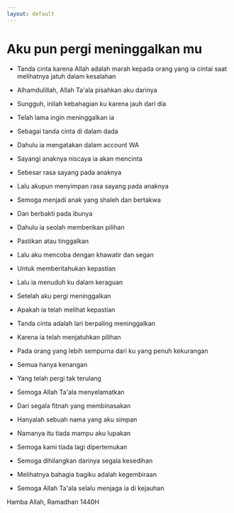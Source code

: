 ```yaml
---
layout: default
---
```


# Aku pun pergi meninggalkan mu

- Tanda cinta karena Allah adalah marah kepada orang yang ia cintai saat melihatnya jatuh dalam kesalahan

- Alhamdulillah, Allah Ta'ala pisahkan aku darinya
- Sungguh, inilah kebahagian ku karena jauh dari dia
- Telah lama ingin meninggalkan ia
- Sebagai tanda cinta di dalam dada

- Dahulu ia mengatakan dalam account WA
- Sayangi anaknya niscaya ia akan mencinta
- Sebesar rasa sayang pada anaknya
- Lalu akupun menyimpan rasa sayang pada anaknya
- Semoga menjadi anak yang shaleh dan bertakwa
- Dan berbakti pada ibunya

- Dahulu ia seolah memberikan pilihan
- Pastikan atau tinggalkan
- Lalu aku mencoba dengan khawatir dan segan
- Untuk memberitahukan kepastian
- Lalu ia menuduh ku dalam keraguan

- Setelah aku pergi meninggalkan
- Apakah ia telah melihat kepastian
- Tanda cinta adalah lari berpaling meninggalkan
- Karena ia telah menjatuhkan pilihan
- Pada orang yang lebih sempurna dari ku yang penuh kekurangan

- Semua hanya kenangan
- Yang telah pergi tak terulang
- Semoga Allah Ta'ala menyelamatkan
- Dari segala fitnah yang membinasakan

- Hanyalah sebuah nama yang aku simpan
- Namanya itu tiada mampu aku lupakan
- Semoga kami tiada lagi dipertemukan
- Semoga dihilangkan darinya segala kesedihan
- Melihatnya bahagia bagiku adalah kegembiraan
- Semoga Allah Ta'ala selalu menjaga ia di kejauhan




Hamba Allah, Ramadhan 1440H
